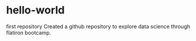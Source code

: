 # hello-world
first repository
Created a github repository to explore data science through flatiron bootcamp.
